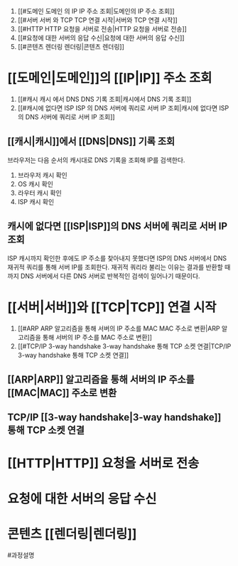 1. [[#도메인 도메인 의 IP IP 주소 조회|도메인의 IP 주소 조회]]
2. [[#서버 서버 와 TCP TCP 연결 시작|서버와 TCP 연결 시작]]
3. [[#HTTP HTTP 요청을 서버로 전송|HTTP 요청을 서버로 전송]]
4. [[#요청에 대한 서버의 응답 수신|요청에 대한 서버의 응답 수신]]
5. [[#콘텐츠 렌더링 렌더링|콘텐츠 렌더링]]

# [[도메인|도메인]]의 [[IP|IP]] 주소 조회

1. [[#캐시 캐시 에서 DNS DNS 기록 조회|캐시에서 DNS 기록 조회]]
2. [[#캐시에 없다면 ISP ISP 의 DNS 서버에 쿼리로 서버 IP 조회|캐시에 없다면 ISP 의 DNS 서버에 쿼리로 서버 IP 조회]]

## [[캐시|캐시]]에서 [[DNS|DNS]] 기록 조회

브라우저는 다음 순서의 캐시대로 DNS 기록을 조회해 IP를 검색한다.
1. 브라우저 캐시 확인
2. OS 캐시 확인
3. 라우터 캐시 확인
4. ISP 캐시 확인
## 캐시에 없다면 [[ISP|ISP]]의 DNS 서버에 쿼리로 서버 IP 조회

ISP 캐시까지 확인한 후에도 IP 주소를 찾아내지 못했다면 ISP의 DNS 서버에서 DNS 재귀적 쿼리를 통해 서버 IP를 조회한다.
재귀적 쿼리라 불리는 이유는 결과를 반환할 때까지 DNS 서버에서 다른 DNS 서버로 반복적인 검색이 일어나기 때문이다.
# [[서버|서버]]와 [[TCP|TCP]] 연결 시작

1. [[#ARP ARP 알고리즘을 통해 서버의 IP 주소를 MAC MAC 주소로 변환|ARP 알고리즘을 통해 서버의 IP 주소를 MAC 주소로 변환]]
2. [[#TCP/IP 3-way handshake 3-way handshake 통해 TCP 소켓 연결|TCP/IP 3-way handshake 통해 TCP 소켓 연결]]

## [[ARP|ARP]] 알고리즘을 통해 서버의 IP 주소를 [[MAC|MAC]] 주소로 변환

## TCP/IP [[3-way handshake|3-way handshake]] 통해 TCP 소켓 연결

# [[HTTP|HTTP]] 요청을 서버로 전송
# 요청에 대한 서버의 응답 수신
# 콘텐츠 [[렌더링|렌더링]]

#과정설명